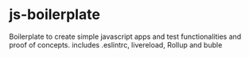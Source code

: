 # js-boilerplate
Boilerplate to create simple javascript apps and test functionalities and proof of concepts. includes .eslintrc, livereload, Rollup and buble
